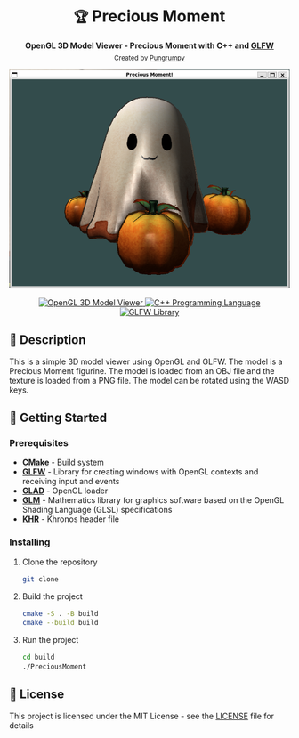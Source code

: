<div align="center">
    <h1><code>🏆</code> Precious Moment</h1>
    <p>
        <strong>OpenGL 3D Model Viewer - Precious Moment with C++ and <a href="https://www.glfw.org/">GLFW</a></strong>
        <br />
        <sub>Created by <a href="https://pungrumpy.com">Pungrumpy</a></sub>
    </p>
    <p>
        <img src="./preview.png" alt="Preview" />
    </p>
    <p>
        <a href="https://img.shields.io/badge/OpenGL-3D%20Model%20Viewer-blue?style=for-the-badge&logo=opengl">
            <img src="https://img.shields.io/badge/OpenGL-3D%20Model%20Viewer-blue?style=for-the-badge&logo=opengl" alt="OpenGL 3D Model Viewer" />
        </a>
        <a href="https://img.shields.io/badge/C++-Programming%20Language-blue?style=for-the-badge&logo=c%2B%2B">
            <img src="https://img.shields.io/badge/C++-Programming%20Language-blue?style=for-the-badge&logo=c%2B%2B" alt="C++ Programming Language" />
        </a>
        <a href="https://img.shields.io/badge/GLFW-Library-blue?style=for-the-badge&logo=glfw">
            <img src="https://img.shields.io/badge/GLFW-Library-blue?style=for-the-badge&logo=glfw" alt="GLFW Library" />
        </a>
    </p>
</div>

## 📜 Description

This is a simple 3D model viewer using OpenGL and GLFW. The model is a Precious Moment figurine. The model is loaded from an OBJ file and the texture is loaded from a PNG file. The model can be rotated using the WASD keys.

## 🚀 Getting Started

### Prerequisites

- **[CMake](https://cmake.org/)** - Build system
- **[GLFW](https://www.glfw.org/)** - Library for creating windows with OpenGL contexts and receiving input and events
- **[GLAD](https://glad.dav1d.de/)** - OpenGL loader
- **[GLM](https://github.com/g-truc/glm)** - Mathematics library for graphics software based on the OpenGL Shading Language (GLSL) specifications
- **[KHR](https://registry.khronos.org/EGL/api/KHR/khrplatform.h)** - Khronos header file

### Installing

1. Clone the repository

   ```sh
   git clone
   ```

2. Build the project

   ```sh
   cmake -S . -B build
   cmake --build build
   ```

3. Run the project
   ```sh
   cd build
   ./PreciousMoment
   ```

## 📝 License

This project is licensed under the MIT License - see the [LICENSE](./LICENSE) file for details
